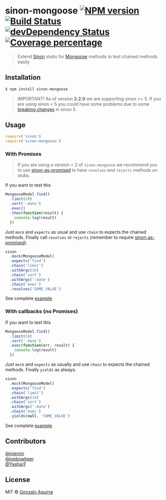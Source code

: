 <!-- prettier-ignore-start -->
# sinon-mongoose [![NPM version][npm-image]][npm-url] [![Build Status][travis-image]][travis-url] [![devDependency Status][daviddm-image]][daviddm-url] [![Coverage percentage][coveralls-image]][coveralls-url]

> Extend [Sinon][sinon-url] stubs for [Mongoose][mongoose-url] methods to test chained methods easily

## Installation

```sh
$ npm install sinon-mongoose
```

> IMPORTANT! As of version **2.2.0** we are supporting sinon >= 5. 
> If you are using sinon < 5 you could have some problems due to some [breaking changes][sinon-5-breaking-changes] in sinon 5. 

## Usage

```js
require('sinon')
require('sinon-mongoose')
```

### With Promises

> If you are using a version < 2 of `sinon-mongoose` we recommend you to use [sinon-as-promised][sinon-as-promised-url] to have `resolves` and `rejects` methods on stubs.

If you want to test this

```js
MongooseModel.find()
  .limit(10)
  .sort('-date')
  .exec()
  .then(function(result) {
    console.log(result)
  })
```

Just `mock` and `expects` as usual and use `chain` to expects the chained methods.
Finally call `resolves` or `rejects` (remember to require [sinon-as-promised][sinon-as-promised-url]).

```js
sinon
  .mock(MongooseModel)
  .expects('find')
  .chain('limit')
  .withArgs(10)
  .chain('sort')
  .withArgs('-date')
  .chain('exec')
  .resolves('SOME_VALUE')
```

See complete [example][promises-example-url]

### With callbacks (no Promises)

If you want to test this

```js
MongooseModel.find()
  .limit(10)
  .sort('-date')
  .exec(function(err, result) {
    console.log(result)
  })
```

Just `mock` and `expects` as usually and use `chain` to expects the chained methods.
Finally `yields` as always.

```js
sinon
  .mock(MongooseModel)
  .expects('find')
  .chain('limit')
  .withArgs(10)
  .chain('sort')
  .withArgs('-date')
  .chain('exec')
  .yields(null, 'SOME_VALUE')
```

See complete [example][callbacks-example-url]

## Contributors

[@jniemin](https://github.com/jniemin)  
[@joebowbeer](https://github.com/joebowbeer)  
[@YasharF](https://github.com/YasharF)

## License

MIT © [Gonzalo Aguirre]()

[npm-image]: https://badge.fury.io/js/sinon-mongoose.svg
[npm-url]: https://npmjs.org/package/sinon-mongoose
[travis-image]: https://travis-ci.org/underscopeio/sinon-mongoose.svg?branch=master
[travis-url]: https://travis-ci.org/underscopeio/sinon-mongoose
[daviddm-image]: https://david-dm.org/underscopeio/sinon-mongoose/dev-status.svg?theme=shields.io
[daviddm-url]: https://david-dm.org/underscopeio/sinon-mongoose?type=dev
[coveralls-image]: https://coveralls.io/repos/underscopeio/sinon-mongoose/badge.svg
[coveralls-url]: https://coveralls.io/r/underscopeio/sinon-mongoose
[sinon-url]: https://github.com/cjohansen/sinon.js
[mongoose-url]: https://github.com/Automattic/mongoose
[sinon-as-promised-url]: https://github.com/bendrucker/sinon-as-promised
[promises-example-url]: https://github.com/underscopeio/sinon-mongoose/tree/master/examples/promises
[callbacks-example-url]: https://github.com/underscopeio/sinon-mongoose/tree/master/examples/callbacks
[sinon-5-breaking-changes]: http://sinonjs.org/guides/migrating-to-5.0
<!-- prettier-ignore-end -->

